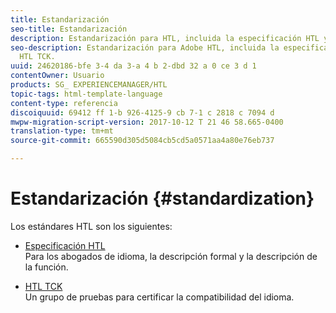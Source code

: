 ```yaml
---
title: Estandarización
seo-title: Estandarización
description: Estandarización para HTL, incluida la especificación HTL y HTL TCK.
seo-description: Estandarización para Adobe HTL, incluida la especificación HTL y
  HTL TCK.
uuid: 24620186-bfe 3-4 da 3-a 4 b 2-dbd 32 a 0 ce 3 d 1
contentOwner: Usuario
products: SG_ EXPERIENCEMANAGER/HTL
topic-tags: html-template-language
content-type: referencia
discoiquuid: 69412 ff 1-b 926-4125-9 cb 7-1 c 2818 c 7094 d
mwpw-migration-script-version: 2017-10-12 T 21 46 58.665-0400
translation-type: tm+mt
source-git-commit: 665590d305d5084cb5cd5a0571aa4a80e76eb737

---
```



# Estandarización {#standardization}

Los estándares HTL son los siguientes:

* [Especificación HTL](https://github.com/Adobe-Marketing-Cloud/sightly-spec)\
   Para los abogados de idioma, la descripción formal y la descripción de la función.

* [HTL TCK](https://github.com/Adobe-Marketing-Cloud/sightly-tck)\
   Un grupo de pruebas para certificar la compatibilidad del idioma.
